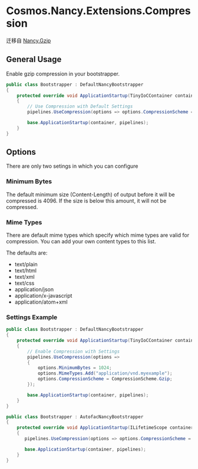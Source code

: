﻿# Cosmos.Nancy.Extensions.Compression

迁移自 [Nancy.Gzip](https://github.com/dcomartin/Nancy.Gzip) 

## General Usage

Enable gzip compression in your bootstrapper.

```C#
public class Bootstrapper : DefaultNancyBootstrapper
{
    protected override void ApplicationStartup(TinyIoCContainer container, IPipelines pipelines)
    {
        // Use Compression with Default Settings
        pipelines.UseCompression(options => options.CompressionScheme = CompressionScheme.Gzip);

        base.ApplicationStartup(container, pipelines);
    }
}
```


## Options

There are only two setings in which you can configure

### Minimum Bytes

The default minimum size (Content-Length) of output before it will be compressed is 4096.  If the size is below this amount, it will not be compressed.

### Mime Types

There are default mime types which specify which mime types are valid for compression.  You can add your own content types to this list.

The defaults are:

* text/plain
* text/html
* text/xml
* text/css
* application/json
* application/x-javascript
* application/atom+xml

### Settings Example 
```C#
public class Bootstrapper : DefaultNancyBootstrapper
{
    protected override void ApplicationStartup(TinyIoCContainer container, IPipelines pipelines)
    {
        // Enable Compression with Settings
        pipelines.UseCompression(options =>
        {
            options.MinimumBytes = 1024;
            options.MimeTypes.Add("application/vnd.myexample");
            options.CompressionScheme = CompressionScheme.Gzip;
        });

        base.ApplicationStartup(container, pipelines);
    }
}
```

```c#
public class Bootstrapper : AutofacNancyBootstrapper
{
    protected override void ApplicationStartup(ILifetimeScope container, IPipelines pipelines)
    {
       pipelines.UseCompression(options => options.CompressionScheme = CompressionScheme.Gzip);

       base.ApplicationStartup(container, pipelines);
    }
}
```